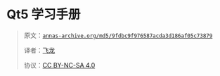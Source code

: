 # Qt5 学习手册

> 原文：[`annas-archive.org/md5/9fdbc9f976587acda3d186af05c73879`](https://annas-archive.org/md5/9fdbc9f976587acda3d186af05c73879)
> 
> 译者：[飞龙](https://github.com/wizardforcel)
> 
> 协议：[CC BY-NC-SA 4.0](http://creativecommons.org/licenses/by-nc-sa/4.0/)